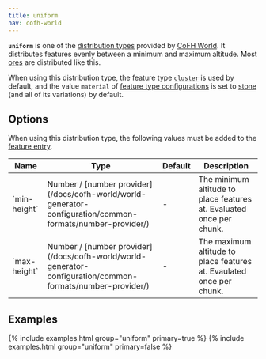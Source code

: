 ```yaml
---
title: uniform
nav: cofh-world
---
```


**`uniform`** is one of the [distribution
types](/docs/cofh-world/world-generator-configuration/distribution-types/)
provided by [CoFH World](/docs/cofh-world/). It distributes features evenly
between a minimum and maximum altitude. Most
[ores](https://minecraft.gamepedia.com/Ore) are distributed like this.

When using this distribution type, the feature type
[`cluster`](/docs/cofh-world/world-generator-configuration/feature-types/cluster/)
is used by default, and the value `material` of [feature type
configurations](/docs/cofh-world/world-generator-configuration/feature-format/#feature-type-configuration)
is set to [stone](https://minecraft.gamepedia.com/Stone) (and all of its
variations) by default.


Options
-------

When using this distribution type, the following values must be added to the
[feature
entry](/docs/cofh-world/world-generator-configuration/feature-format/#features).

<div class="uk-overflow-container">
    <table class="uk-table uk-table-striped uk-text-small">
        <thead>
            <tr>
                <th>Name</th>
                <th>Type</th>
                <th>Default</th>
                <th>Description</th>
            </tr>
        </thead>
        <tbody>
            <tr>
                <td markdown="span">`min-height`</td>
                <td markdown="span">
                    Number /
                    [number provider](/docs/cofh-world/world-generator-configuration/common-formats/number-provider/)
                </td>
                <td markdown="span">-</td>
                <td markdown="span">
                    The minimum altitude to place features at. Evaluated once
                    per chunk.
                </td>
            </tr>
            <tr>
                <td markdown="span">`max-height`</td>
                <td markdown="span">
                    Number /
                    [number provider](/docs/cofh-world/world-generator-configuration/common-formats/number-provider/)
                </td>
                <td markdown="span">-</td>
                <td markdown="span">
                    The maximum altitude to place features at. Evaulated once
                    per chunk.
                </td>
            </tr>
        </tbody>
    </table>
</div>


Examples
--------

{% include examples.html group="uniform" primary=true %}
{% include examples.html group="uniform" primary=false %}


